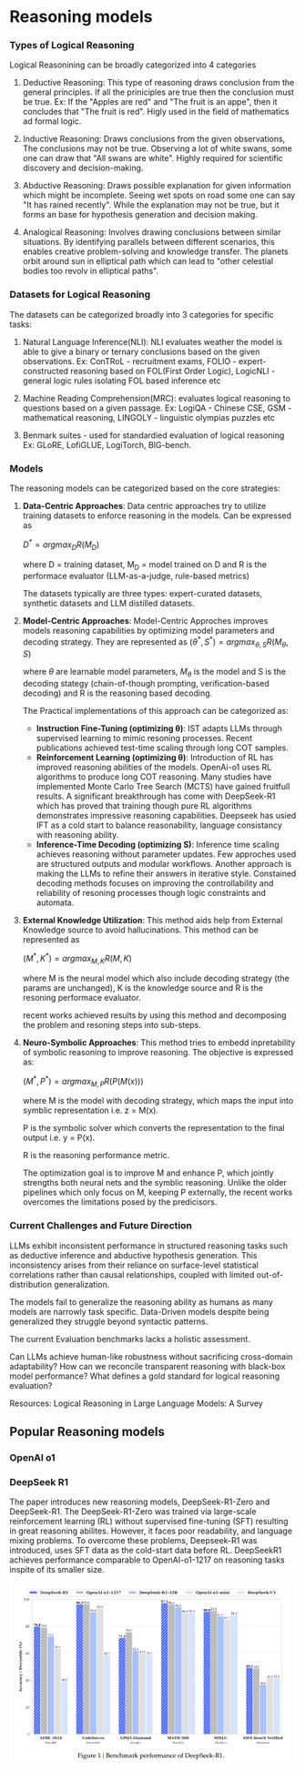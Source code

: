 # Reasoning models

### Types of Logical Reasoning
Logical Reasonining can be broadly categorized into 4 categories
1. Deductive Reasoning: This type of reasoning draws conclusion from the general principles. If all the priniciples are true then the conclusion must be true. Ex: If the "Apples are red" and "The fruit is an appe", then it concludes that "The fruit is red". Higly used in the field of mathematics ad formal logic.

2. Inductive Reasoning: Draws conclusions from the given observations, The conclusions may not be true. Observing a lot of white swans, some one can draw that "All swans are white". Highly required for scientific discovery and decision-making.

3. Abductive Reasoning: Draws possible explanation for given information which might be incomplete. Seeing wet spots on road some one can say "It has rained recently". While the explanation may not be true, but it forms an base for hypothesis generation and decision making.

4. Analogical Reasoning: Involves drawing conclusions between similar situations.  By identifying parallels between different scenarios, this enables creative problem-solving and knowledge transfer. The planets orbit around sun in elliptical path which can lead to "other celestial bodies too revolv in elliptical paths".


### Datasets for Logical Reasoning
The datasets can be categorized broadly into 3 categories for specific tasks:

1. Natural Language Inference(NLI): NLI evaluates weather the model is able to give a binary or ternary conclusions based on the given observations.
Ex: ConTRoL - recruitment exams, FOLIO - expert-constructed reasoning based on FOL(First Order Logic), LogicNLI - general logic rules isolating FOL based inference etc

2. Machine Reading Comprehension(MRC): evaluates logical reasoning to questions based on a given passage. 
Ex: LogiQA - Chinese CSE, GSM - mathematical reasoning, LINGOLY - linguistic olympias puzzles etc

3. Benmark suites - used for standardied evaluation of logical reasoning
Ex: GLoRE, LofiGLUE, LogiTorch, BIG-bench.

### Models
The reasoning models can be categorized based on the core strategies:
1. **Data-Centric Approaches**: Data centric approaches try to utilize training datasets to enforce reasoning in the models. Can be expressed as
   
   $D^* = arg max_D R(M_D)$

   where D = training dataset, M<sub>D</sub> = model trained on D and R is the performace evaluator (LLM-as-a-judge, rule-based metrics)

   The datasets typically are three types: expert-curated datasets, synthetic datasets and LLM distilled datasets.
2. **Model-Centric Approaches**: Model-Centric Approches improves models reasoning capabilities by optimizing model parameters and decoding strategy. They are represented as
   $(\theta^*, S^*) = arg max_{\theta, S} R(M_{\theta}, S)$

   where $\theta$ are learnable model parameters, $M_\theta$ is the model and S is the decoding stategy (chain-of-though prompting, verification-based decoding) and R is the reasoning based decoding.

   The Practical implementations of this approach can be categorized as:

   - **Instruction Fine-Tuning (optimizing θ)**: IST adapts LLMs through supervised learning to mimic resoning processes. Recent publications achieved test-time scaling through long COT samples. 
   - **Reinforcement Learning (optimizing θ)**: Introduction of RL has improved reasoning abilities of the models. OpenAi-o1 uses RL algorithms to produce long COT reasoning. Many studies have implemented Monte Carlo Tree Search (MCTS) have gained fruitfull results. A significant breakthrough has come with DeepSeek-R1 which has proved that training though pure RL algorithms demonstrates impressive reasoning capabilities. Deepseek has usied IFT as a cold start to balance reasonability, language consistancy with reasoning ability. 
   - **Inference-Time Decoding (optimizing S)**: Inference time scaling achieves reasoning without parameter updates. Few approches used are structured outputs and modular workflows. Another approach is making the LLMs to refine their answers in iterative style. Constained decoding methods focuses on improving the controllability and reliability of resoning processes though logic constraints and automata.

3. **External Knowledge Utilization**: This method aids help from External Knowledge source to avoid hallucinations. This method can be represented as 
   
   $(M^*, K^*) = arg max_{M, K} R(M, K)$

   where M is the neural model which also include decoding strategy (the params are unchanged), K is the knowledge source and R is the resoning performace evaluator.

   recent works achieved results by using this method and decomposing the problem and resoning steps into sub-steps.

4. **Neuro-Symbolic Approaches**: This method tries to embedd inpretability of symbolic reasoning to improve reasoning. The objective is expressed as:
   
   $(M^*, P^*) = argmax_{M, P} R(P(M(x)))$

   where M is the model with decoding strategy, which maps the input into symblic representation i.e. z = M(x). 
   
   P is the symbolic solver which converts the representation to the final output i.e. y = P(x). 
   
   R is the reasoning performance metric.

   The optimization goal is to improve M and enhance P, which jointly strengths both neural nets and the symblic reasoning. Unlike the older pipelines which only focus on M, keeping P externally, the recent works overcomes the limitations posed by the predicisors. 


### Current Challenges and Future Direction
LLMs exhibit inconsistent performance in structured reasoning tasks such as deductive inference and abductive hypothesis generation. This
inconsistency arises from their reliance on surface-level statistical correlations rather than causal relationships, coupled
with limited out-of-distribution generalization. 

The models fail to generalize the reasoning ability as humans as many models are narrowly task specific. Data-Driven models despite being generalized they struggle beyond syntactic patterns.

The current Evaluation benchmarks lacks a holistic assessment.

Can LLMs achieve human-like robustness without sacrificing cross-domain adaptability?
How can we reconcile transparent reasoning with black-box model performance?
What defines a gold standard for logical reasoning evaluation?

Resources:
Logical Reasoning in Large Language Models: A Survey


## Popular Reasoning models

### OpenAI o1

### DeepSeek R1

The paper introduces new reasoning models, DeepSeek-R1-Zero and DeepSeek-R1. The DeepSeek-R1-Zero was trained via large-scale reinforcement learning (RL) without supervised fine-tuning (SFT) resulting in great reasoning abilites. However, it faces poor readability, and language mixing problems. To overcome these problems,  Deepseek-R1 was introduced, uses SFT data as the cold-start data before RL. DeepSeekR1 achieves performance comparable to OpenAI-o1-1217 on reasoning tasks inspite of its smaller size.

![BenchMark performace](images/reasoningModels/DeepSeek-R1-benchmark.png)



<!-- 

1. Collecting thousands of cold-start data to fine-tune the DeepSeek-V3-Base
   model.
2. Following this, Reasoning-oriented RL (GRPO) is performed like
   DeepSeek-R1-Zero.
3. Upon nearing convergence in the RL process, new Supervised Fine Tuning data
   through rejection sampling on the RL checkpoint, combined with supervised
   data from DeepSeek-V3 in domains such as writing, factual QA, and
   self-cognition, and then retrain the DeepSeek-V3-Base model.
4. After fine-tuning with the new data, the checkpoint undergoes an additional
   RL process, taking into account prompts from all scenarios.
5. After these steps, a checkpoint is obtained referring to as DeepSeek-R1,
   which achieves performance on par with OpenAI-o1-1217.

Further the deepseek-R1 is distilled into smaller dense models. Rather than
applying RL directly to Qwen25-32B, Direct distillation from deepseek-r1 has
outperformed the other sota models, demonstrating that the reasoning patterns
discovered by larger base models are crucial for improving reasoning
capabilities. distilled Qwen and LLama models have been opensourced.

### Contribution

The major contributions of this paper are:

1. **Large-Scale Reinforcement Learning on Base models**: The paper has
   validated that reasoning capabilities of the LLMs can be imporved thorough
   RL, without the need of the SFT. This approach allowed the Deepseek-R1-Zero
   model to explore COT (Chain-Of-Though) to solve complex problems, which
   resulted in capabilities like self-verification, reflection, and generating
   long CoTs. For the Deepseel-R1 model 2 stages of RL was incorporated with 2
   stages of SFT, to improve the models non-reasoning and language skills.

2. **Smaller Models Can Be Powerful Too**: The paper demonstrates that the small
   dense modelled distilled from base models perform well rather than applying
   RL directly on smaller models. The evaluation results demonstrate that the
   distilled smaller dense models perform exceptionally well on benchmarks.

### Architecture - DeepSeek-R1-Zero

The models use DeepSeek-V3 as base model.

1. **Group Relative Policy Optimization (GPRO)**: The model uses GRPO for RL,
   which uses a critic model typically of the same size of the policy model, and
   it estimates the basline from the group scores. Specifically, for each
   question 𝑞, GRPO samples a group of outputs {o<sub>1</sub>, o<sub>1</sub>, ·
   · · , o<sub>G</sub>} from the old policy 𝜋𝜃𝑜𝑙𝑑 and then optimizes the policy
   model $\pi_\theta$ by maximizing the following objective:

   $ J*{GRPO}(\theta) = \frac {1}{G} \sum*{i=1}^{G} (
   min(\frac{\pi*\theta(o_i|q)}{\pi*{\theta*{old}}(o_i|q)} A_i,
   clip(\frac{\pi*\theta(o*i|q)}{\pi*{\theta*{old}}(o_i|q)}, 1 - \epsilon, 1 +
   \epsilon) A_i) - \beta D*{KL} (\pi*\theta || \pi*{ref}))$

   where
   $D_{KL} (\pi_\theta || \pi_{ref}) = \frac{\pi_{ref}(o_i|q)}{\pi_\theta(o_i|q)} - log\frac{\pi_{ref}(o_i|q)}{\pi_\theta(o_i|q)}$ -
   1

   $\epsilon$ and $\beta$ are hyper parameters, , and A_i is the advantage,
   computed using a group of rewards {r_1,r_2, . . . ,r_G} corresponding to the
   outputs within each group:

   $A_i = \frac {r_i − m𝑒𝑎𝑛({r_1,r_2, · · · ,r_G})} {s𝑡𝑑({r_1,r_2, · · · ,r_G})}$

2. **Reward Modellng**: A rule based reward system with two types of rewards are
   employed:

   a. **Accuracy Reward**: It evaluates weather the reward is correct or not. b.
   **Format Reward**: An additional Format reward is added, which forces the
   model to put its thinking process betwee <think></think> tokens.

   The paper didn't use neural reward model as it suffers from reward hacking in
   large-scale RL process.

3. **Training Template**: A template as depicted in the figure is used in the
   training process. This process is required to force the model to undergo
   reasoning process and then produce the output. This allows to observe the
   models RL's process.

   ![Training Template](images/reasoningModels/DeepSeek-R1-Training-prompt-Template.png)

### Architecture - DeepSeek-R1

The Architecture of the DeepSeek-R1 is mainly to address the short commings of
the DeepSeek-R1-Zero model by the following questions

1. To prevent the early start unstablility in the RL training, can we improve
   the reasoning of the model by adding high-quality cold-start data?
2. How to train a model which also have a strong general capabilities apart from
   Chain-of-Thought (COT) capabilities.

To address these issue, the pipeline consists of 4 stages:

1.  **Cold Start**: to prevent early start unstability a small amont of
    coldstart data which consisits of long COT data collected through directly
    prompting DeepSeek-R1- Zero to generate detailed answers with reflection and
    verification, and refining the results through post-processing by human
    annotators.

2.  **Reasoning-oriented Reinforcement Learning**: After fine-tuning
    DeepSeek-V3-Base on the cold start data, we apply the same large-scale
    reinforcement learning training process as employed in DeepSeek-R1-Zero.
    This phase is used to improve the model's reasoning capabilities. During
    training, the model suffer from language mixing, while handling prompts
    involving differnt languages. To avoid this, language consistancy reward is
    introduced, which is calculated as the proportion of target language words
    in the CoT.

3.  **Rejection Sampling and SFT**: When reasoning-oreiented RL converges, the
    checkpoint is utilized to generate SFT data for the subsequent rounds. This
    data is utilized to improve model's capabilities in writing, role-playing,
    and other general-purpose tasks.

    reasoning prompts and reasoning trajectories are curated from the checkpoint
    using the rejection sampling.

    > rejection sampling is a technique to generate smaples from complex
    > probability distribution by sampling from a simpler proposal distribution
    > and rejecting certain samples to match the target distribution.

    Along with the data used to perform RL, which can be evaluated using
    rule-based rewards, it contains additional data which uses a generative
    reward model by feeding the ground-truth and model predictions into
    DeepSeek-V3 for judgment.

    For non-reasoning data, DeepSeek-V3 pipeline is reused along with the SFT data
    of that model. Part of the data is first inputed to DeepSeek-V3 to generate a
    potential chain-of-thoughtx.  -->
